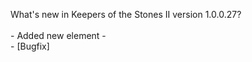 What's new in Keepers of the Stones II version 1.0.0.27?<br />
<br />- Added new element - 
<br />- [Bugfix] 